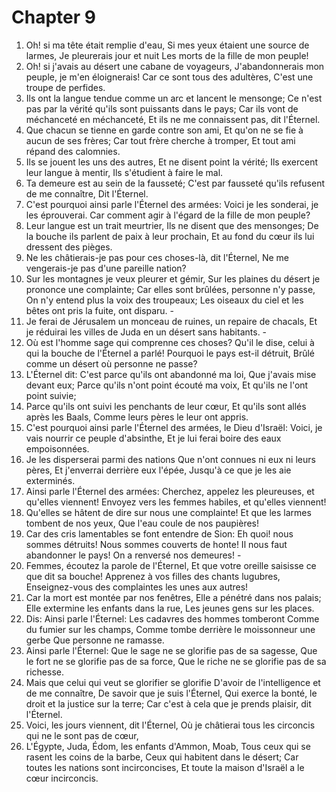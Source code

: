 # Chapter 9

1. Oh! si ma tête était remplie d'eau, Si mes yeux étaient une source de larmes, Je pleurerais jour et nuit Les morts de la fille de mon peuple!
2. Oh! si j'avais au désert une cabane de voyageurs, J'abandonnerais mon peuple, je m'en éloignerais! Car ce sont tous des adultères, C'est une troupe de perfides.
3. Ils ont la langue tendue comme un arc et lancent le mensonge; Ce n'est pas par la vérité qu'ils sont puissants dans le pays; Car ils vont de méchanceté en méchanceté, Et ils ne me connaissent pas, dit l'Éternel.
4. Que chacun se tienne en garde contre son ami, Et qu'on ne se fie à aucun de ses frères; Car tout frère cherche à tromper, Et tout ami répand des calomnies.
5. Ils se jouent les uns des autres, Et ne disent point la vérité; Ils exercent leur langue à mentir, Ils s'étudient à faire le mal.
6. Ta demeure est au sein de la fausseté; C'est par fausseté qu'ils refusent de me connaître, Dit l'Éternel.
7. C'est pourquoi ainsi parle l'Éternel des armées: Voici je les sonderai, je les éprouverai. Car comment agir à l'égard de la fille de mon peuple?
8. Leur langue est un trait meurtrier, Ils ne disent que des mensonges; De la bouche ils parlent de paix à leur prochain, Et au fond du cœur ils lui dressent des pièges.
9. Ne les châtierais-je pas pour ces choses-là, dit l'Éternel, Ne me vengerais-je pas d'une pareille nation?
10. Sur les montagnes je veux pleurer et gémir, Sur les plaines du désert je prononce une complainte; Car elles sont brûlées, personne n'y passe, On n'y entend plus la voix des troupeaux; Les oiseaux du ciel et les bêtes ont pris la fuite, ont disparu. -
11. Je ferai de Jérusalem un monceau de ruines, un repaire de chacals, Et je réduirai les villes de Juda en un désert sans habitants. -
12. Où est l'homme sage qui comprenne ces choses? Qu'il le dise, celui à qui la bouche de l'Éternel a parlé! Pourquoi le pays est-il détruit, Brûlé comme un désert où personne ne passe?
13. L'Éternel dit: C'est parce qu'ils ont abandonné ma loi, Que j'avais mise devant eux; Parce qu'ils n'ont point écouté ma voix, Et qu'ils ne l'ont point suivie;
14. Parce qu'ils ont suivi les penchants de leur cœur, Et qu'ils sont allés après les Baals, Comme leurs pères le leur ont appris.
15. C'est pourquoi ainsi parle l'Éternel des armées, le Dieu d'Israël: Voici, je vais nourrir ce peuple d'absinthe, Et je lui ferai boire des eaux empoisonnées.
16. Je les disperserai parmi des nations Que n'ont connues ni eux ni leurs pères, Et j'enverrai derrière eux l'épée, Jusqu'à ce que je les aie exterminés.
17. Ainsi parle l'Éternel des armées: Cherchez, appelez les pleureuses, et qu'elles viennent! Envoyez vers les femmes habiles, et qu'elles viennent!
18. Qu'elles se hâtent de dire sur nous une complainte! Et que les larmes tombent de nos yeux, Que l'eau coule de nos paupières!
19. Car des cris lamentables se font entendre de Sion: Eh quoi! nous sommes détruits! Nous sommes couverts de honte! Il nous faut abandonner le pays! On a renversé nos demeures! -
20. Femmes, écoutez la parole de l'Éternel, Et que votre oreille saisisse ce que dit sa bouche! Apprenez à vos filles des chants lugubres, Enseignez-vous des complaintes les unes aux autres!
21. Car la mort est montée par nos fenêtres, Elle a pénétré dans nos palais; Elle extermine les enfants dans la rue, Les jeunes gens sur les places.
22. Dis: Ainsi parle l'Éternel: Les cadavres des hommes tomberont Comme du fumier sur les champs, Comme tombe derrière le moissonneur une gerbe Que personne ne ramasse.
23. Ainsi parle l'Éternel: Que le sage ne se glorifie pas de sa sagesse, Que le fort ne se glorifie pas de sa force, Que le riche ne se glorifie pas de sa richesse.
24. Mais que celui qui veut se glorifier se glorifie D'avoir de l'intelligence et de me connaître, De savoir que je suis l'Éternel, Qui exerce la bonté, le droit et la justice sur la terre; Car c'est à cela que je prends plaisir, dit l'Éternel.
25. Voici, les jours viennent, dit l'Éternel, Où je châtierai tous les circoncis qui ne le sont pas de cœur,
26. L'Égypte, Juda, Édom, les enfants d'Ammon, Moab, Tous ceux qui se rasent les coins de la barbe, Ceux qui habitent dans le désert; Car toutes les nations sont incirconcises, Et toute la maison d'Israël a le cœur incirconcis.

